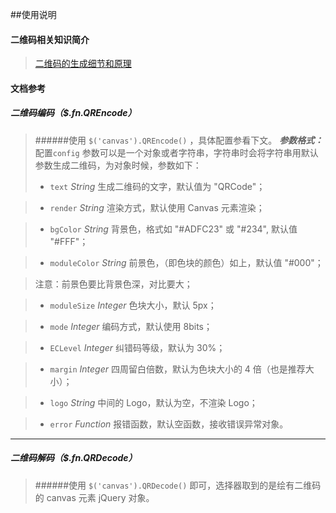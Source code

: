 ##使用说明
#### 二维码相关知识简介
>[二维码的生成细节和原理](http://coolshell.cn/articles/10590.html)

#### 文档参考
##### 二维码编码（$.fn.QREncode）
>######使用 `$('canvas').QREncode()` ，具体配置参看下文。
>***参数格式：***
>配置`config` 参数可以是一个对象或者字符串，字符串时会将字符串用默认参数生成二维码，为对象时候，参数如下：
>* `text` _String_
>    生成二维码的文字，默认值为 "QRCode"；

>* `render` _String_
>    渲染方式，默认使用 Canvas 元素渲染；

>* `bgColor` _String_
>    背景色，格式如 "#ADFC23" 或 "#234", 默认值 "#FFF"；

>* `moduleColor` _String_
>    前景色，（即色块的颜色）如上，默认值 "#000"；

>    注意：前景色要比背景色深，对比要大；

>* `moduleSize` _Integer_
>    色块大小，默认 5px；

>* `mode` _Integer_
>    编码方式，默认使用 8bits；

>* `ECLevel` _Integer_
>    纠错码等级，默认为 30%；

>* `margin` _Integer_
>    四周留白倍数，默认为色块大小的 4 倍（也是推荐大小）；

>* `logo` _String_
>    中间的 Logo，默认为空，不渲染 Logo；

>* `error` _Function_
>    报错函数，默认空函数，接收错误异常对象。
***

##### 二维码解码（$.fn.QRDecode）
>######使用 `$('canvas').QRDecode()` 即可，选择器取到的是绘有二维码的 canvas 元素 jQuery 对象。
